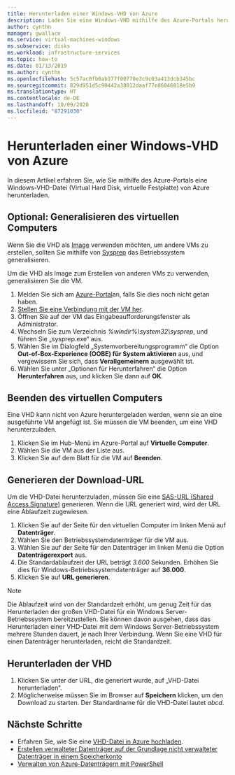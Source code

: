 ```yaml
---
title: Herunterladen einer Windows-VHD von Azure
description: Laden Sie eine Windows-VHD mithilfe des Azure-Portals herunter.
author: cynthn
manager: gwallace
ms.service: virtual-machines-windows
ms.subservice: disks
ms.workload: infrastructure-services
ms.topic: how-to
ms.date: 01/13/2019
ms.author: cynthn
ms.openlocfilehash: 5c57ac0fb0ab377f00770e3c9c03a413dcb345bc
ms.sourcegitcommit: 829d951d5c90442a38012daaf77e86046018e5b9
ms.translationtype: HT
ms.contentlocale: de-DE
ms.lasthandoff: 10/09/2020
ms.locfileid: "87291030"
---
```

# <a name="download-a-windows-vhd-from-azure"></a>Herunterladen einer Windows-VHD von Azure

In diesem Artikel erfahren Sie, wie Sie mithilfe des Azure-Portals eine Windows-VHD-Datei (Virtual Hard Disk, virtuelle Festplatte) von Azure herunterladen.

## <a name="optional-generalize-the-vm"></a>Optional: Generalisieren des virtuellen Computers

Wenn Sie die VHD als [Image](tutorial-custom-images.md) verwenden möchten, um andere VMs zu erstellen, sollten Sie mithilfe von [Sysprep](/windows-hardware/manufacture/desktop/sysprep--generalize--a-windows-installation) das Betriebssystem generalisieren. 

Um die VHD als Image zum Erstellen von anderen VMs zu verwenden, generalisieren Sie die VM.

1. Melden Sie sich am [Azure-Portal](https://portal.azure.com/)an, falls Sie dies noch nicht getan haben.
2. [Stellen Sie eine Verbindung mit der VM her](connect-logon.md?toc=%2fazure%2fvirtual-machines%2fwindows%2ftoc.json). 
3. Öffnen Sie auf der VM das Eingabeaufforderungsfenster als Administrator.
4. Wechseln Sie zum Verzeichnis *%windir%\system32\sysprep*, und führen Sie „sysprep.exe“ aus.
5. Wählen Sie im Dialogfeld „Systemvorbereitungsprogramm“ die Option **Out-of-Box-Experience (OOBE) für System aktivieren** aus, und vergewissern Sie sich, dass **Verallgemeinern** ausgewählt ist.
6. Wählen Sie unter „Optionen für Herunterfahren“ die Option **Herunterfahren** aus, und klicken Sie dann auf **OK**. 


## <a name="stop-the-vm"></a>Beenden des virtuellen Computers

Eine VHD kann nicht von Azure heruntergeladen werden, wenn sie an eine ausgeführte VM angefügt ist. Sie müssen die VM beenden, um eine VHD herunterzuladen. 

1. Klicken Sie im Hub-Menü im Azure-Portal auf **Virtuelle Computer**.
1. Wählen Sie die VM aus der Liste aus.
1. Klicken Sie auf dem Blatt für die VM auf **Beenden**.


## <a name="generate-download-url"></a>Generieren der Download-URL

Um die VHD-Datei herunterzuladen, müssen Sie eine [SAS-URL (Shared Access Signature)](../../storage/common/storage-sas-overview.md?toc=/azure/virtual-machines/windows/toc.json) generieren. Wenn die URL generiert wird, wird der URL eine Ablaufzeit zugewiesen.

1. Klicken Sie auf der Seite für den virtuellen Computer im linken Menü auf **Datenträger**.
1. Wählen Sie den Betriebssystemdatenträger für die VM aus.
1. Wählen Sie auf der Seite für den Datenträger im linken Menü die Option **Datenträgerexport** aus.
1. Die Standardablaufzeit der URL beträgt *3.600* Sekunden. Erhöhen Sie dies für Windows-Betriebssystemdatenträger auf **36.000**.
1. Klicken Sie auf **URL generieren**.

> [!NOTE]
> Die Ablaufzeit wird von der Standardzeit erhöht, um genug Zeit für das Herunterladen der großen VHD-Datei für ein Windows Server-Betriebssystem bereitzustellen. Sie können davon ausgehen, dass das Herunterladen einer VHD-Datei mit dem Windows Server-Betriebssystem mehrere Stunden dauert, je nach Ihrer Verbindung. Wenn Sie eine VHD für einen Datenträger herunterladen, reicht die Standardzeit. 
> 
> 

## <a name="download-vhd"></a>Herunterladen der VHD

1. Klicken Sie unter der URL, die generiert wurde, auf „VHD-Datei herunterladen“.
1. Möglicherweise müssen Sie im Browser auf **Speichern** klicken, um den Download zu starten. Der Standardname für die VHD-Datei lautet *abcd*.

## <a name="next-steps"></a>Nächste Schritte

- Erfahren Sie, wie Sie eine [VHD-Datei in Azure hochladen](upload-generalized-managed.md?toc=%2fazure%2fvirtual-machines%2fwindows%2ftoc.json). 
- [Erstellen verwalteter Datenträger auf der Grundlage nicht verwalteter Datenträger in einem Speicherkonto](attach-disk-ps.md?toc=%2fazure%2fvirtual-machines%2fwindows%2ftoc.json)
- [Verwalten von Azure-Datenträgern mit PowerShell](tutorial-manage-data-disk.md?toc=%2fazure%2fvirtual-machines%2fwindows%2ftoc.json)
